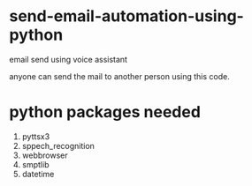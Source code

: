 # send-email-automation-using-python
email send using voice assistant

anyone can send the mail to another person using this code.

# python packages needed

1. pyttsx3
2. sppech_recognition
3. webbrowser
4. smptlib
5. datetime 
